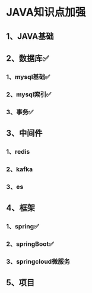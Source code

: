 # JAVA知识点加强

## 1、JAVA基础



## 2、数据库✅

### 1、mysql基础✅

### 2、mysql索引✅

### 3、事务✅



## 3、中间件

### 1、redis

### 2、kafka

### 3、es



## 4、框架

### 1、spring✅

### 2、springBoot✅

### 3、springcloud微服务



## 5、项目

